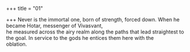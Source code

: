 +++
title = "01"

+++
Never is the immortal one, born of strength, forced down. When he  became Hotar, messenger of Vivasvant,  
he measured across the airy realm along the paths that lead straightest  to the goal. In service to the gods he entices them here with the  
oblation.  